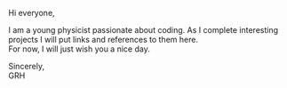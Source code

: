 Hi everyone,

I am a young physicist passionate about coding.
As I complete interesting projects I will put links and references to them here.\
For now, I will just wish  you a nice day.

Sincerely,\
GRH
